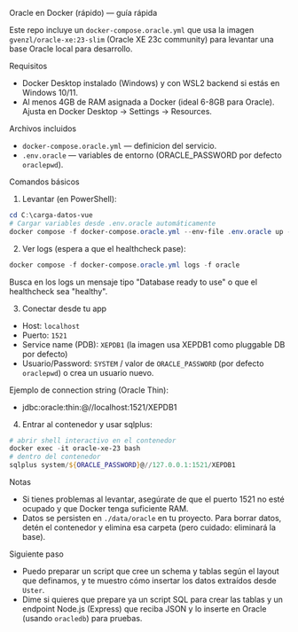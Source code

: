 Oracle en Docker (rápido) — guía rápida

Este repo incluye un `docker-compose.oracle.yml` que usa la imagen `gvenzl/oracle-xe:23-slim` (Oracle XE 23c community) para levantar una base Oracle local para desarrollo.

Requisitos

- Docker Desktop instalado (Windows) y con WSL2 backend si estás en Windows 10/11.
- Al menos 4GB de RAM asignada a Docker (ideal 6-8GB para Oracle). Ajusta en Docker Desktop -> Settings -> Resources.

Archivos incluidos

- `docker-compose.oracle.yml` — definicion del servicio.
- `.env.oracle` — variables de entorno (ORACLE_PASSWORD por defecto `oraclepwd`).

Comandos básicos

1. Levantar (en PowerShell):

```powershell
cd C:\carga-datos-vue
# Cargar variables desde .env.oracle automáticamente
docker compose -f docker-compose.oracle.yml --env-file .env.oracle up -d
```

2. Ver logs (espera a que el healthcheck pase):

```powershell
docker compose -f docker-compose.oracle.yml logs -f oracle
```

Busca en los logs un mensaje tipo "Database ready to use" o que el healthcheck sea "healthy".

3. Conectar desde tu app

- Host: `localhost`
- Puerto: `1521`
- Service name (PDB): `XEPDB1` (la imagen usa XEPDB1 como pluggable DB por defecto)
- Usuario/Password: `SYSTEM` / valor de `ORACLE_PASSWORD` (por defecto `oraclepwd`) o crea un usuario nuevo.

Ejemplo de connection string (Oracle Thin):

- jdbc:oracle:thin:@//localhost:1521/XEPDB1

4. Entrar al contenedor y usar sqlplus:

```powershell
# abrir shell interactivo en el contenedor
docker exec -it oracle-xe-23 bash
# dentro del contenedor
sqlplus system/${ORACLE_PASSWORD}@//127.0.0.1:1521/XEPDB1
```

Notas

- Si tienes problemas al levantar, asegúrate de que el puerto 1521 no esté ocupado y que Docker tenga suficiente RAM.
- Datos se persisten en `./data/oracle` en tu proyecto. Para borrar datos, detén el contenedor y elimina esa carpeta (pero cuidado: eliminará la base).

Siguiente paso

- Puedo preparar un script que cree un schema y tablas según el layout que definamos, y te muestro cómo insertar los datos extraídos desde `Uster`.
- Dime si quieres que prepare ya un script SQL para crear las tablas y un endpoint Node.js (Express) que reciba JSON y lo inserte en Oracle (usando `oracledb`) para pruebas.
